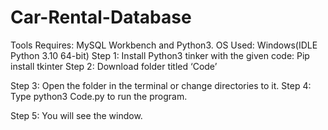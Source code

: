 # Car-Rental-Database

Tools Requires: MySQL Workbench and Python3. 
OS Used: Windows(IDLE Python 3.10 64-bit)
Step 1:
Install Python3 tinker with the given code:
Pip install tkinter
Step 2:
Download folder titled ‘Code’

Step 3: 
Open the folder in the terminal or change directories to it.
Step 4:
Type python3 Code.py to run the program.

Step 5:
You will see the window.

 

